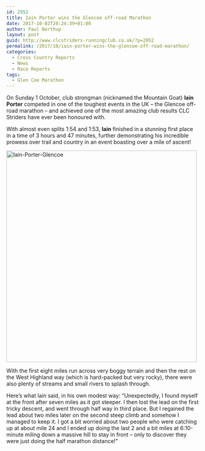 ```yaml
---
id: 2952
title: Iain Porter wins the Glencoe off-road Marathon
date: 2017-10-02T20:24:39+01:00
author: Paul Northup
layout: post
guid: http://www.clcstriders-runningclub.co.uk/?p=2952
permalink: /2017/10/iain-porter-wins-the-glencoe-off-road-marathon/
categories:
  - Cross Country Reports
  - News
  - Race Reports
tags:
  - Glen Coe Marathon
---
```

On Sunday 1 October, club strongman (nicknamed the Mountain Goat) **Iain Porter** competed in one of the toughest events in the UK – the Glencoe off-road marathon – and achieved one of the most amazing club results CLC Striders have ever been honoured with.

With almost even splits 1:54 and 1:53, **Iain** finished in a stunning first place in a time of 3 hours and 47 minutes, further demonstrating his incredible prowess over trail and country in an event boasting over a mile of ascent!

[<img class="alignnone wp-image-2953 size-full" src="http://www.clcstriders-runningclub.co.uk/wplive/wp-content/uploads/2017/10/Iain-Porter-Glencoe.jpg" alt="Iain-Porter-Glencoe" width="499" height="553" srcset="http://www.clcstriders-runningclub.co.uk/wplive/wp-content/uploads/2017/10/Iain-Porter-Glencoe.jpg 499w, http://www.clcstriders-runningclub.co.uk/wplive/wp-content/uploads/2017/10/Iain-Porter-Glencoe-271x300.jpg 271w" sizes="(max-width: 499px) 100vw, 499px" />](http://www.clcstriders-runningclub.co.uk/wplive/wp-content/uploads/2017/10/Iain-Porter-Glencoe.jpg)

With the first eight miles run across very boggy terrain and then the rest on the West Highland way (which is hard-packed but very rocky), there were also plenty of streams and small rivers to splash through.

Here’s what Iain said, in his own modest way: “Unexpectedly, I found myself at the front after seven miles as it got steeper. I then lost the lead on the first tricky descent, and went through half way in third place. But I regained the lead about two miles later on the second steep climb and somehow I managed to keep it. I got a bit worried about two people who were catching up at about mile 24 and I ended up doing the last 2 and a bit miles at 6:10-minute miling down a massive hill to stay in front – only to discover they were just doing the half marathon distance!”